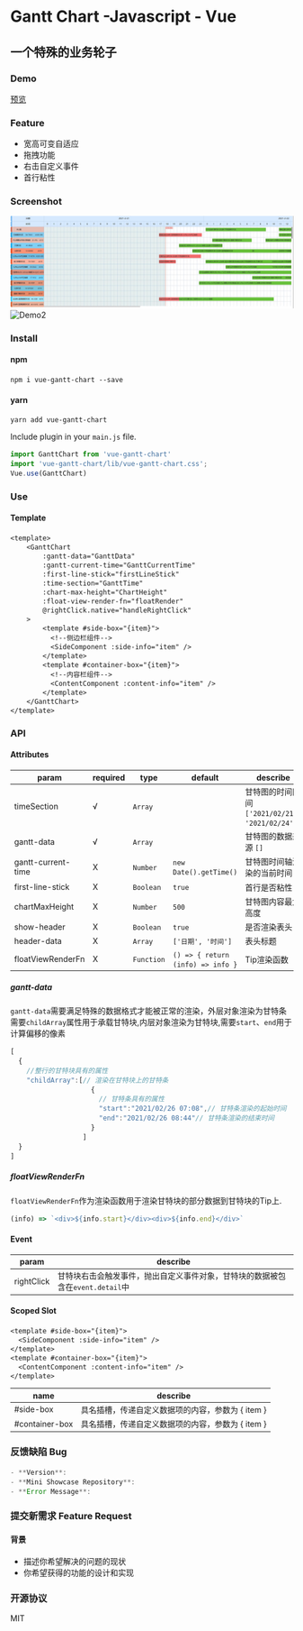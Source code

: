 # Gantt Chart  -Javascript - Vue

## 一个特殊的业务轮子

### Demo
[预览](https://xihaoshangdi.github.io/vue-gantt-chart/)

### Feature
- 宽高可变自适应
- 拖拽功能
- 右击自定义事件
- 首行粘性

### Screenshot
![Demo](./Screenshot/demo.gif)
![Demo2](./Screenshot/demo2.gif)
### Install
#### npm
```shell script
npm i vue-gantt-chart --save
```
#### yarn
```shell script
yarn add vue-gantt-chart
```
Include plugin in your `main.js` file.

```javascript
import GanttChart from 'vue-gantt-chart'
import 'vue-gantt-chart/lib/vue-gantt-chart.css';
Vue.use(GanttChart)
```
### Use
#### Template
```vue
<template>
    <GanttChart
        :gantt-data="GanttData"
        :gantt-current-time="GanttCurrentTime"
        :first-line-stick="firstLineStick"
        :time-section="GanttTime"
        :chart-max-height="ChartHeight"
        :float-view-render-fn="floatRender"
        @rightClick.native="handleRightClick"
    >
        <template #side-box="{item}">
          <!--侧边栏组件-->
          <SideComponent :side-info="item" />
        </template>
        <template #container-box="{item}">
          <!--内容栏组件-->
          <ContentComponent :content-info="item" />
        </template>
    </GanttChart>
</template>
```
### API
#### Attributes
| param      | required | type  | default | describe |
|------------|----------|-------|---------|----------|
| timeSection | √        | `Array` |  | 甘特图的时间区间  `['2021/02/21', '2021/02/24']`|
| gantt-data | √        | `Array` |   | 甘特图的数据来源 `[]`|
| gantt-current-time     | X   |      `Number` | `new Date().getTime()`    |  甘特图时间轴渲染的当前时间        |
| first-line-stick | X       | `Boolean` |   `true`   | 首行是否粘性|
| chartMaxHeight | X        | `Number` |    `500`  | 甘特图内容最大高度|
| show-header | X        | `Boolean` |   `true`    | 是否渲染表头|
| header-data | X        | `Array` |   `['日期', '时间']`    | 表头标题|
| floatViewRenderFn | X        | `Function` |   `() => { return (info) => info }`    | Tip渲染函数 |
##### gantt-data
`gantt-data`需要满足特殊的数据格式才能被正常的渲染，外层对象渲染为甘特条需要`childArray`属性用于承载甘特块,内层对象渲染为甘特块,需要`start`、`end`用于计算偏移的像素
```js
[
  {
    //整行的甘特块具有的属性
    "childArray":[// 渲染在甘特块上的甘特条
                    {
                      // 甘特条具有的属性
                      "start":"2021/02/26 07:08",// 甘特条渲染的起始时间
                      "end":"2021/02/26 08:44"// 甘特条渲染的结束时间
                    }
                  ]
  }
]
```
##### floatViewRenderFn
`floatViewRenderFn`作为渲染函数用于渲染甘特块的部分数据到甘特块的Tip上.
```js
(info) => `<div>${info.start}</div><div>${info.end}</div>`
```
#### Event
| param      | describe                                                                       |
|------------|----------|
|rightClick|甘特块右击会触发事件，抛出自定义事件对象，甘特块的数据被包含在`event.detail`中|
#### Scoped Slot
```vue
<template #side-box="{item}">
  <SideComponent :side-info="item" />
</template>
<template #container-box="{item}">
  <ContentComponent :content-info="item" />
</template>
```

| name      | describe                                                                       |
|------------|----------|
|#side-box|具名插槽，传递自定义数据项的内容，参数为 { item }|
|#container-box|具名插槽，传递自定义数据项的内容，参数为 { item }|

### 反馈缺陷 Bug
```javascript
- **Version**: 
- **Mini Showcase Repository**:
- **Error Message**:
```

### 提交新需求 Feature Request
#### 背景
- 描述你希望解决的问题的现状
- 你希望获得的功能的设计和实现

### 开源协议
MIT
